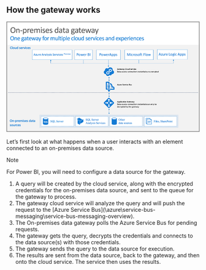 ## How the gateway works
![On-prem-data-gateway-how-it-works](./media/gateway-onprem-how-it-works-include/on-prem-data-gateway-how-it-works.png)

Let’s first look at what happens when a user interacts with an element connected to an on-premises data source. 

> [!NOTE]
> For Power BI, you will need to configure a data source for the gateway.
> 
> 

1. A query will be created by the cloud service, along with the encrypted credentials for the on-premises data source, and sent to the queue for the gateway to process.
2. The gateway cloud service will analyze the query and will push the request to the [Azure Service Bus](\azure\service-bus-messaging\service-bus-messaging-overview\).
3. The On-premises data gateway polls the Azure Service Bus for pending requests.
4. The gateway gets the query, decrypts the credentials and connects to the data source(s) with those credentials.
5. The gateway sends the query to the data source for execution.
6. The results are sent from the data source, back to the gateway, and then onto the cloud service. The service then uses the results.


